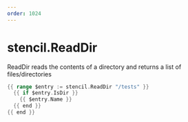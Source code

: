 ```yaml
---
order: 1024
---
```


<!-- Generated by tools/docgen. DO NOT EDIT. -->

# stencil.ReadDir

ReadDir reads the contents of a directory and returns a list of
files/directories

```go
{{ range $entry := stencil.ReadDir "/tests" }}
  {{ if $entry.IsDir }}
    {{ $entry.Name }}
  {{ end }}
{{ end }}
```

